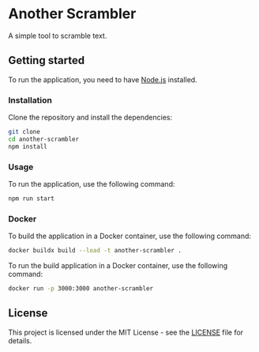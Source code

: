 # Another Scrambler

A simple tool to scramble text.

## Getting started

To run the application, you need to have [Node.js](https://nodejs.org/en/) installed.

### Installation

Clone the repository and install the dependencies:

```bash
git clone
cd another-scrambler
npm install
```

### Usage

To run the application, use the following command:

```bash
npm run start
```

### Docker 

To build the application in a Docker container, use the following command:

```bash
docker buildx build --load -t another-scrambler .
```

To run the build application in a Docker container, use the following command:

```bash
docker run -p 3000:3000 another-scrambler
```

## License

This project is licensed under the MIT License - see the [LICENSE](LICENSE) file for details.
